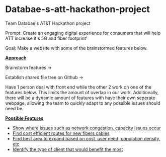 # Databae-s-att-hackathon-project
Team Databae's AT&amp;T Hackathon project


Prompt: Create an engaging digital experience for consumers that will help ATT increase it's 5G and fiber footprint'

Goal: Make a website with some of the brainstormed features below.

<u><b>Approach</b></u>

Brainstorm features -> 

Establish shared file tree on Github -> 

Have 1 person deal with front end while the other 2 work on one of the 
features below. This limits the amount of overlap in our work. Additionally, 
there will be a dynamic amount of features with have their own seperate webpage,
allowing the team to quickly adapt to any possible issues should need be.

<u><b>Possible Features<u></b>
- Show where issues such as network congestion, capacity issues occur
- Find cost efficient routes for new fibers cables
- Find best area to expand based on cost, user need, population density, etc
- Identify the type of client that would benefit the most
